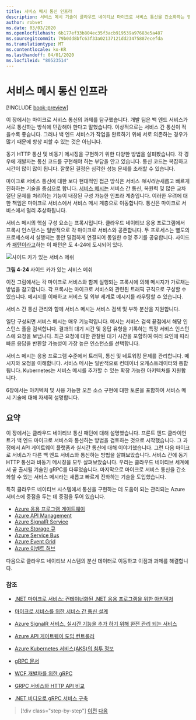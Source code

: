 ```yaml
---
title: 서비스 메시 통신 인프라
description: 서비스 메시 기술이 클라우드 네이티브 마이크로 서비스 통신을 간소화하는 방법에 대해 알아봅니다.
author: robvet
ms.date: 03/03/2020
ms.openlocfilehash: 6b177ef33b804ec35f3acb919539a97683e5a487
ms.sourcegitcommit: 79b0dd8bfc63f33a02137121dd23475887ecefda
ms.translationtype: MT
ms.contentlocale: ko-KR
ms.lasthandoff: 04/01/2020
ms.locfileid: "80523514"
---
```

# <a name="service-mesh-communication-infrastructure"></a>서비스 메시 통신 인프라

[!INCLUDE [book-preview](../../../includes/book-preview.md)]

이 장에서는 마이크로 서비스 통신의 과제를 탐구했습니다. 개발 팀은 백 엔드 서비스가 서로 통신하는 방식에 민감해야 한다고 말했습니다. 이상적으로는 서비스 간 통신이 적을수록 좋습니다. 그러나 백 엔드 서비스가 작업을 완료하기 위해 서로 의존하는 경우가 많기 때문에 항상 피할 수 있는 것은 아닙니다.

동기 HTTP 통신 및 비동기 메시징을 구현하기 위한 다양한 방법을 살펴봤습니다. 각 경우에 개발자는 통신 코드를 구현해야 하는 부담을 안고 있습니다. 통신 코드는 복잡하고 시간이 많이 많이 됩니다. 잘못된 결정은 심각한 성능 문제를 초래할 수 있습니다.

마이크로 서비스 통신에 대한 보다 현대적인 접근 방식은 서비스 *메시라는*새롭고 빠르게 진화하는 기술을 중심으로 합니다. [서비스 메시는](https://www.nginx.com/blog/what-is-a-service-mesh/) 서비스 간 통신, 복원력 및 많은 교차 절단 문제를 처리하는 기능이 내장된 구성 가능한 인프라 계층입니다. 이러한 우려에 대한 책임은 마이크로 서비스에서 서비스 메시 계층으로 이동합니다. 통신은 마이크로 서비스에서 멀리 추상화됩니다.

서비스 메시의 핵심 구성 요소는 프록시입니다. 클라우드 네이티브 응용 프로그램에서 프록시 인스턴스는 일반적으로 각 마이크로 서비스와 공존합니다. 두 프로세스는 별도의 프로세스에서 실행되는 동안 밀접하게 연결되어 동일한 수명 주기를 공유합니다. 사이드카 [패턴이라고](https://docs.microsoft.com/azure/architecture/patterns/sidecar)하는 이 패턴은 도 4-24에 도시되어 있다.

![사이드 카가 있는 서비스 메쉬](./media/service-mesh-with-side-car.png)

**그림 4-24** 사이드 카가 있는 서비스 메쉬

이전 그림에서는 각 마이크로 서비스와 함께 실행되는 프록시에 의해 메시지가 가로채는 방법을 참고합니다. 각 프록시는 마이크로 서비스와 관련된 트래픽 규칙으로 구성할 수 있습니다. 메시지를 이해하고 서비스 및 외부 세계로 메시지를 라우팅할 수 있습니다.

서비스 간 통신 관리와 함께 서비스 메시는 서비스 검색 및 부하 분산을 지원합니다.

일단 구성되면 서비스 메시는 매우 기능적입니다. 메시는 서비스 검색 끝점에서 해당 인스턴스 풀을 검색합니다. 결과의 대기 시간 및 응답 유형을 기록하는 특정 서비스 인스턴스에 요청을 보냅니다. 최근 요청에 대한 관찰된 대기 시간을 포함하여 여러 요인에 따라 빠른 응답을 반환할 가능성이 가장 높은 인스턴스를 선택합니다.

서비스 메시는 응용 프로그램 수준에서 트래픽, 통신 및 네트워킹 문제를 관리합니다. 메시지와 요청을 이해합니다. 서비스 메시는 일반적으로 컨테이너 오케스트레이터와 통합됩니다. Kubernetes는 서비스 메시를 추가할 수 있는 확장 가능한 아키텍처를 지원합니다.

6장에서는 아키텍처 및 사용 가능한 오픈 소스 구현에 대한 토론을 포함하여 서비스 메시 기술에 대해 자세히 설명합니다.

## <a name="summary"></a>요약

이 장에서는 클라우드 네이티브 통신 패턴에 대해 설명했습니다. 프론트 엔드 클라이언트가 백 엔드 마이크로 서비스와 통신하는 방법을 검토하는 것으로 시작했습니다. 그 과정에서 API 게이트웨이 플랫폼과 실시간 통신에 대해 이야기했습니다. 그런 다음 마이크로 서비스가 다른 백 엔드 서비스와 통신하는 방법을 살펴보았습니다. 서비스 간에 동기 HTTP 통신과 비동기 메시징을 모두 살펴보았습니다. 우리는 클라우드 네이티브 세계에서 곧 출시될 기술인 gRPC를 다루었습니다. 마지막으로 마이크로 서비스 통신을 간소화할 수 있는 서비스 메시라는 새롭고 빠르게 진화하는 기술을 도입했습니다.

특히 클라우드 네이티브 시스템에서 통신을 구현하는 데 도움이 되는 관리되는 Azure 서비스에 중점을 두는 데 중점을 두어 있습니다.

- [Azure 응용 프로그램 게이트웨이](https://docs.microsoft.com/azure/application-gateway/overview)
- [Azure API Management](https://azure.microsoft.com/services/api-management/)
- [Azure SignalR Service](https://azure.microsoft.com/services/signalr-service/)
- [Azure Storage 큐](https://docs.microsoft.com/azure/storage/queues/storage-queues-introduction)
- [Azure Service Bus](https://docs.microsoft.com/azure/service-bus-messaging/service-bus-messaging-overview)
- [Azure Event Grid](https://docs.microsoft.com/azure/event-grid/overview)
- [Azure 이벤트 허브](https://azure.microsoft.com/services/event-hubs/)

다음으로 클라우드 네이티브 시스템의 분산 데이터로 이동하고 이점과 과제를 해결합니다.

### <a name="references"></a>참조

- [.NET 마이크로 서비스: 컨테이너화된 .NET 응용 프로그램을 위한 아키텍처](https://dotnet.microsoft.com/download/thank-you/microservices-architecture-ebook)

- [마이크로 서비스를 위한 서비스 간 통신 설계](https://docs.microsoft.com/azure/architecture/microservices/design/interservice-communication)

- [Azure SignalR 서비스, 실시간 기능을 추가 하기 위해 완전 관리 되는 서비스](https://azure.microsoft.com/blog/azure-signalr-service-a-fully-managed-service-to-add-real-time-functionality/)

- [Azure API 게이트웨이 도입 컨트롤러](https://azure.github.io/application-gateway-kubernetes-ingress/)

- [Azure Kubernetes 서비스(AKS)의 침투 정보](https://vincentlauzon.com/2018/10/10/about-ingress-in-azure-kubernetes-service-aks/)

- [gRPC 문서](https://grpc.io/docs/guides/)

- [WCF 개발자를 위한 gRPC](https://docs.microsoft.com/dotnet/architecture/grpc-for-wcf-developers/)

- [GRPC 서비스와 HTTP API 비교](https://docs.microsoft.com/aspnet/core/grpc/comparison?view=aspnetcore-3.0)

- [.NET 비디오로 gRPC 서비스 구축](https://channel9.msdn.com/Shows/The-Cloud-Native-Show/Building-Microservices-with-gRPC-and-NET)

>[!div class="step-by-step"]
>[이전](grpc.md)
>[다음](Database-per-microservice.md)
